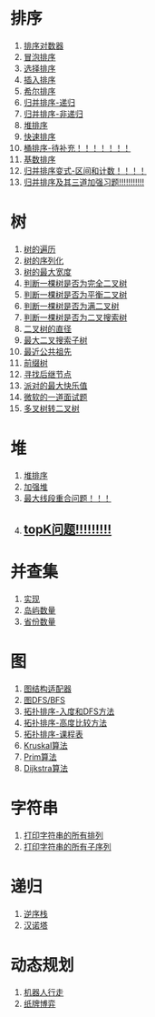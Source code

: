 


# 排序
1. [排序对数器](header/sortTester.h)
2. [冒泡排序](header/bubbleSort.h)
3. [选择排序](header/selectSort.h)
4. [插入排序](header/insertSort.h)
5. [希尔排序](header/shellSort.h)
6. [归并排序-递归](header/mergeSort_re.h)
7. [归并排序-非递归](header/mergeSort_nore.h)
8. [堆排序](header/heapSort.h)
9. [快速排序](header/quickSort.h)
10. [桶排序-待补充！！！！！！！]()
11. [基数排序](header/radixSort.h)
12. [归并排序变式-区间和计数！！！！]()
13. [归并排序及其三道加强习题!!!!!!!!!!!]()


# 树
1. [树的遍历](header/binaryTree.h)
2. [树的序列化](header/binaryTree.h)
3. [树的最大宽度](source/treeMaxWidth.cpp)
4. [判断一棵树是否为完全二叉树](source/judgeCompBiTree.cpp)
5. [判断一棵树是否为平衡二叉树](source/judgeAVL.cpp)
6. [判断一棵树是否为满二叉树](source/judgeFullTree.cpp)
7. [判断一棵树是否为二叉搜索树](source/judgeBST.cpp)
8. [二叉树的直径](source/maxRoute.cpp) 
9. [最大二叉搜索子树](source/maxRoute.cpp)
10. [最近公共祖先](source/lowestCommonAncestor.cpp)
11. [前缀树](source/trieTree.cpp)
12. [寻找后继节点](source/FindNextTreeNode.cpp)
13. [派对的最大快乐值](source/maxHappyVal.cpp)
14. [微软的一道面试题](source/printCrease.cpp)
15. [多叉树转二叉树](source/printCrease.cpp)

# 堆
1. [堆排序](header/heapSort.h)
2. [加强堆](header/heapEnhanced.h)
3. [最大线段重合问题！！！]()
4. ## [topK问题!!!!!!!!!]()

# 并查集
1. [实现](header/UnionFind.h)
2. [岛屿数量](source/islandNum.cpp)
3. [省份数量](source/provinceNum.cpp)

# 图
1. [图结构适配器](source/graph.cpp)
2. [图DFS/BFS](source/graph.cpp)
3. [拓扑排序-入度和DFS方法](source/topologySort.cpp)
4. [拓扑排序-高度比较方法](source/topologySort1.cpp)
5. [拓扑排序-课程表](source/classSchedule.cpp)
6. [Kruskal算法](source/kruskal.cpp)
7. [Prim算法](source/prim.cpp)
8. [Dijkstra算法](source/Dijkstra.cpp)

# 字符串
1. [打印字符串的所有排列](source/strAllPermutation.cpp)
2. [打印字符串的所有子序列](source/printAllSubSequence.cpp) 

# 递归
1. [逆序栈](source/reverseStack.cpp)
2. [汉诺塔](source/hanoi.cpp)

# 动态规划
1. [机器人行走](source/robotWalk.cpp)
2. [纸牌博弈](source/cardGame.cpp)